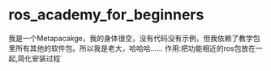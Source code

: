 # ros_academy_for_beginners

我是一个Metapacakge，我的身体很空，没有代码没有示例，但我依赖了教学包里所有其他的软件包。所以我是老大，哈哈哈……
作用:把功能相近的ros包放在一起,简化安装过程`
